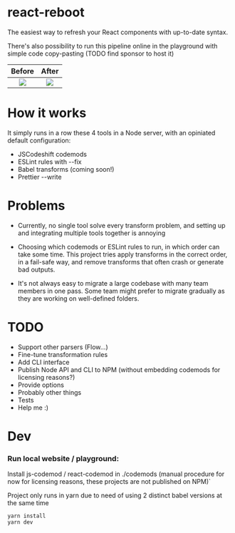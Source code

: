 # react-reboot

The easiest way to refresh your React components with up-to-date syntax.

There's also possibility to run this pipeline online in the playground with simple code copy-pasting (TODO find sponsor to host it)

Before                     |  After
:-------------------------:|:-------------------------:
<img src="https://user-images.githubusercontent.com/749374/32229250-ab512306-be50-11e7-842c-f466668ee1bd.png">  |  <img src="https://user-images.githubusercontent.com/749374/32229268-b5095698-be50-11e7-9218-e40e429a02da.png" >

# How it works

It simply runs in a row these 4 tools in a Node server, with an opiniated default configuration:

- JSCodeshift codemods
- ESLint rules with --fix
- Babel transforms (coming soon!)
- Prettier --write

# Problems

- Currently, no single tool solve every transform problem, and setting up and integrating multiple tools together is annoying

- Choosing which codemods or ESLint rules to run, in which order can take some time. This project tries apply transforms in the correct order, in a fail-safe way, and remove transforms that often crash or generate bad outputs.

- It's not always easy to migrate a large codebase with many team members in one pass. Some team might prefer to migrate gradually as they are working on well-defined folders.


# TODO

- Support other parsers (Flow...)
- Fine-tune transformation rules
- Add CLI interface
- Publish Node API and CLI to NPM (without embedding codemods for licensing reasons?)
- Provide options
- Probably other things
- Tests
- Help me :)

# Dev

### Run local website / playground:

Install js-codemod / react-codemod in ./codemods (manual procedure for now for licensing reasons, these projects are not published on NPM)`

Project only runs in yarn due to need of using 2 distinct babel versions at the same time


```
yarn install
yarn dev
```

